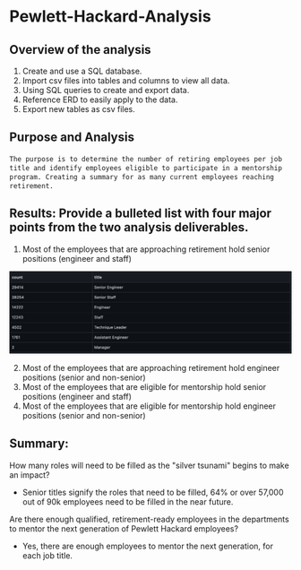 # Pewlett-Hackard-Analysis

## Overview of the analysis

1.	Create and use a SQL database.
2.	Import csv files into tables and columns to view all data.
3.	Using SQL queries to create and export data. 
4.	Reference ERD to easily apply to the data. 
5.	Export new tables as csv files. 


## Purpose and Analysis

    The purpose is to determine the number of retiring employees per job title and identify employees eligible to participate in a mentorship program. Creating a summary for as many current employees reaching retirement. 
    

## Results: Provide a bulleted list with four major points from the two analysis deliverables. 

1.	Most of the employees that are approaching retirement hold senior positions (engineer and staff)

![This is an image](https://github.com/Stookhy/Pewlett-Hackard-Analysis/blob/main/Queries/Retiring_titles.png?raw=true) 

2.	Most of the employees that are approaching retirement hold engineer positions (senior and non-senior)
3.	Most of the employees that are eligible for mentorship hold senior positions (engineer and staff)
4.	Most of the employees that are eligible for mentorship hold engineer positions (senior and non-senior)


## Summary: 

How many roles will need to be filled as the "silver tsunami" begins to make an impact? 

*   Senior titles signify the roles that need to be filled, 64% or over 57,000 out of 90k employees need to be filled in the near future.

Are there enough qualified, retirement-ready employees in the departments to mentor the next generation of Pewlett Hackard employees? 

*   Yes, there are enough employees to mentor the next generation, for each job title. 

